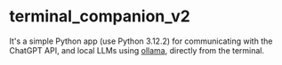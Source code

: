 # terminal_companion_v2
It's a simple Python app (use Python 3.12.2) for communicating with the ChatGPT API, and local LLMs using [ollama](https://github.com/ollama/ollama), directly from the terminal.
